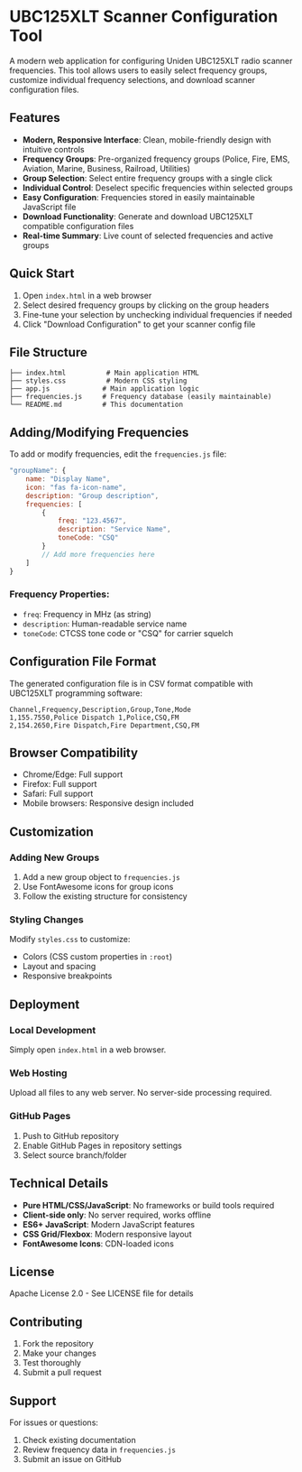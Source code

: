 # UBC125XLT Scanner Configuration Tool

A modern web application for configuring Uniden UBC125XLT radio scanner frequencies. This tool allows users to easily select frequency groups, customize individual frequency selections, and download scanner configuration files.

## Features

- **Modern, Responsive Interface**: Clean, mobile-friendly design with intuitive controls
- **Frequency Groups**: Pre-organized frequency groups (Police, Fire, EMS, Aviation, Marine, Business, Railroad, Utilities)
- **Group Selection**: Select entire frequency groups with a single click
- **Individual Control**: Deselect specific frequencies within selected groups
- **Easy Configuration**: Frequencies stored in easily maintainable JavaScript file
- **Download Functionality**: Generate and download UBC125XLT compatible configuration files
- **Real-time Summary**: Live count of selected frequencies and active groups

## Quick Start

1. Open `index.html` in a web browser
2. Select desired frequency groups by clicking on the group headers
3. Fine-tune your selection by unchecking individual frequencies if needed
4. Click "Download Configuration" to get your scanner config file

## File Structure

```
├── index.html          # Main application HTML
├── styles.css          # Modern CSS styling
├── app.js             # Main application logic
├── frequencies.js     # Frequency database (easily maintainable)
└── README.md          # This documentation
```

## Adding/Modifying Frequencies

To add or modify frequencies, edit the `frequencies.js` file:

```javascript
"groupName": {
    name: "Display Name",
    icon: "fas fa-icon-name",
    description: "Group description",
    frequencies: [
        { 
            freq: "123.4567", 
            description: "Service Name", 
            toneCode: "CSQ" 
        }
        // Add more frequencies here
    ]
}
```

### Frequency Properties:
- `freq`: Frequency in MHz (as string)
- `description`: Human-readable service name
- `toneCode`: CTCSS tone code or "CSQ" for carrier squelch

## Configuration File Format

The generated configuration file is in CSV format compatible with UBC125XLT programming software:

```
Channel,Frequency,Description,Group,Tone,Mode
1,155.7550,Police Dispatch 1,Police,CSQ,FM
2,154.2650,Fire Dispatch,Fire Department,CSQ,FM
```

## Browser Compatibility

- Chrome/Edge: Full support
- Firefox: Full support  
- Safari: Full support
- Mobile browsers: Responsive design included

## Customization

### Adding New Groups
1. Add a new group object to `frequencies.js`
2. Use FontAwesome icons for group icons
3. Follow the existing structure for consistency

### Styling Changes
Modify `styles.css` to customize:
- Colors (CSS custom properties in `:root`)
- Layout and spacing
- Responsive breakpoints

## Deployment

### Local Development
Simply open `index.html` in a web browser.

### Web Hosting
Upload all files to any web server. No server-side processing required.

### GitHub Pages
1. Push to GitHub repository
2. Enable GitHub Pages in repository settings
3. Select source branch/folder

## Technical Details

- **Pure HTML/CSS/JavaScript**: No frameworks or build tools required
- **Client-side only**: No server required, works offline
- **ES6+ JavaScript**: Modern JavaScript features
- **CSS Grid/Flexbox**: Modern responsive layout
- **FontAwesome Icons**: CDN-loaded icons

## License

Apache License 2.0 - See LICENSE file for details

## Contributing

1. Fork the repository
2. Make your changes
3. Test thoroughly
4. Submit a pull request

## Support

For issues or questions:
1. Check existing documentation
2. Review frequency data in `frequencies.js`
3. Submit an issue on GitHub